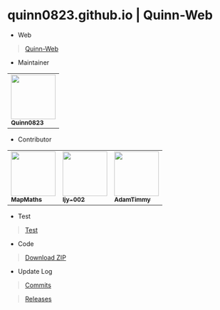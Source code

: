 # quinn0823.github.io | Quinn-Web

- Web

>[Quinn-Web](https://Quinn0823.github.io)

- Maintainer

<table>
  <tbody>
    <tr>
      <td>
        <a href="https://github.com/Quinn0823" target="_blank"><img src="https://avatars.githubusercontent.com/u/68278999?&v=4" width="100px;"><br><sub><b>Quinn0823</b></sub></a>
      </td>
    </tr>
  </tbody>
</table>

- Contributor

<table>
  <tbody>
    <tr>
      <td>
        <a href="https://github.com/MapMaths" target="_blank"><img src="https://avatars.githubusercontent.com/u/62785981?v=4" width="100px;"><br><sub><b>MapMaths</b></sub></a>
      </td>
      <td>
        <a href="https://github.com/ljy-002" target="_blank"><img src="https://avatars.githubusercontent.com/u/63292034?v=4" width="100px;"><br><sub><b>ljy-002</b></sub></a>
      </td>
      <td>
        <a href="https://github.com/Adamtimmy" target="_blank"><img src="https://avatars.githubusercontent.com/u/64662299?v=4" width="100px;"><br><sub><b>AdamTimmy</b></sub></a>
      </td>
    </tr>
  </tbody>
</table>

- Test

>[Test](https://github.com/Quinn0823/test)

- Code

>[Download ZIP](https://github.com/Quinn0823/Quinn0823.github.io/archive/main.zip)

- Update Log

> [Commits](https://github.com/Quinn0823/Quinn0823.github.io/commits)

> [Releases](https://github.com/Quinn0823/Quinn0823.github.io/releases)
